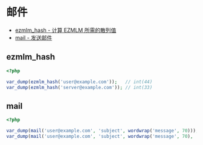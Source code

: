 # 邮件

* [ezmlm_hash - 计算 EZMLM  所需的散列值](#ezmlmhash)
* [mail - 发送邮件](#mail)

## ezmlm_hash

```php
<?php

var_dump(ezmlm_hash('user@example.com'));   // int(44)
var_dump(ezmlm_hash('server@example.com')); // int(33)

```

## mail

```php
<?php

var_dump(mail('user@example.com', 'subject', wordwrap('message', 70)));
var_dump(mail('user@example.com', 'subject', wordwrap('message', 70), 'From: server@example.com' . "\r\n" . 'Reply-To: server@example.com'));

```

